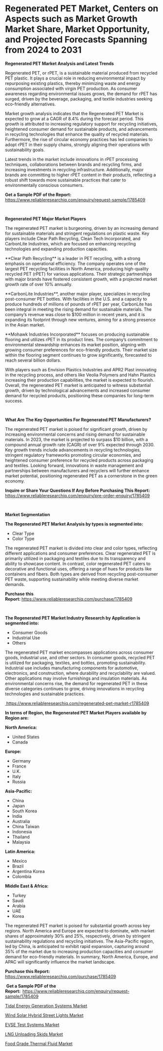 <p><h1>Regenerated PET Market, Centers on Aspects such as Market Growth Market Share, Market Opportunity, and Projected Forecasts Spanning from 2024 to 2031</h1></p><p><strong>Regenerated PET Market Analysis and Latest Trends</strong></p>
<p><p>Regenerated PET, or rPET, is a sustainable material produced from recycled PET plastic. It plays a crucial role in reducing environmental impact by repurposing existing plastics, thereby minimizing waste and energy consumption associated with virgin PET production. As consumer awareness regarding environmental issues grows, the demand for rPET has surged, driven by the beverage, packaging, and textile industries seeking eco-friendly alternatives.</p><p>Market growth analysis indicates that the Regenerated PET Market is expected to grow at a CAGR of 8.4% during the forecast period. This growth is attributed to increasing regulatory support for recycling initiatives, heightened consumer demand for sustainable products, and advancements in recycling technologies that enhance the quality of recycled materials. Furthermore, the rise of circular economy practices has led companies to adopt rPET in their supply chains, strongly aligning their operations with sustainability goals.</p><p>Latest trends in the market include innovations in rPET processing techniques, collaborations between brands and recycling firms, and increasing investments in recycling infrastructure. Additionally, major brands are committing to higher rPET content in their products, reflecting a robust shift towards more sustainable practices that cater to environmentally conscious consumers.</p></p>
<p><strong>Get a Sample PDF of the Report:&nbsp;</strong> <a href="https://www.reliableresearchiq.com/enquiry/request-sample/1785409?utm_campaign=103&utm_medium=2&utm_source=Github&utm_content=ia&utm_term=13102024&utm_id=regenerated-pet">https://www.reliableresearchiq.com/enquiry/request-sample/1785409</a></p>
<p>&nbsp;</p>
<p><strong>Regenerated PET Major Market Players</strong></p>
<p><p>The regenerated PET market is burgeoning, driven by an increasing demand for sustainable materials and stringent regulations on plastic waste. Key players include Clear Path Recycling, Clean Tech Incorporated, and CarbonLite Industries, which are focused on enhancing recycling technologies and expanding production capacities.</p><p>**Clear Path Recycling** is a leader in PET recycling, with a strong emphasis on operational efficiency. The company operates one of the largest PET recycling facilities in North America, producing high-quality recycled PET (rPET) for various applications. Their strategic partnerships with major brands have fostered consistent growth, with a projected market growth rate of over 10% annually.</p><p>**CarbonLite Industries**, another major player, specializes in recycling post-consumer PET bottles. With facilities in the U.S. and a capacity to produce hundreds of millions of pounds of rPET per year, CarbonLite has been integral in meeting the rising demand for sustainable materials. The company’s revenue was close to $100 million in recent years, and it is expanding its footprint through new ventures, aiming for a strong presence in the Asian market.</p><p>**Mohawk Industries Incorporated** focuses on producing sustainable flooring and utilizes rPET in its product lines. The company’s commitment to environmental stewardship enhances its market position, aligning with growing consumer preferences for eco-friendly products. Their market size within the flooring segment continues to grow significantly, forecasted to reach several billion dollars.</p><p>With players such as Envision Plastics Industries and APR2 Plast innovating in the recycling process, and others like Veolia Polymers and Hahn Plastics increasing their production capabilities, the market is expected to flourish. Overall, the regenerated PET market is anticipated to witness substantial growth, driven by technological advancements and increased consumer demand for recycled products, positioning these companies for long-term success.</p></p>
<p>&nbsp;</p>
<p><strong>What Are The Key Opportunities For Regenerated PET Manufacturers?</strong></p>
<p><p>The regenerated PET market is poised for significant growth, driven by increasing environmental concerns and rising demand for sustainable materials. In 2023, the market is projected to surpass $10 billion, with a compound annual growth rate (CAGR) of over 9% expected through 2030. Key growth trends include advancements in recycling technologies, stringent regulatory frameworks promoting circular economies, and heightened consumer preference for recycled products across packaging and textiles. Looking forward, innovations in waste management and partnerships between manufacturers and recyclers will further enhance market potential, positioning regenerated PET as a cornerstone in the green economy.</p></p>
<p><strong>Inquire or Share Your Questions If Any Before Purchasing This Report:</strong> <a href="https://www.reliableresearchiq.com/enquiry/pre-order-enquiry/1785409?utm_campaign=103&utm_medium=2&utm_source=Github&utm_content=ia&utm_term=13102024&utm_id=regenerated-pet">https://www.reliableresearchiq.com/enquiry/pre-order-enquiry/1785409</a></p>
<p>&nbsp;</p>
<p><strong>Market Segmentation</strong></p>
<p><strong>The Regenerated PET Market Analysis by types is segmented into:</strong></p>
<p><ul><li>Clear Type</li><li>Color Type</li></ul></p>
<p><p>The regenerated PET market is divided into clear and color types, reflecting different applications and consumer preferences. Clear regenerated PET is primarily utilized in packaging and textiles due to its transparency and ability to showcase content. In contrast, color regenerated PET caters to decorative and functional uses, offering a range of hues for products like containers and fibers. Both types are derived from recycling post-consumer PET waste, supporting sustainability while meeting diverse market demands.</p></p>
<p><strong>Purchase this Report:&nbsp;</strong><a href="https://www.reliableresearchiq.com/purchase/1785409?utm_campaign=103&utm_medium=2&utm_source=Github&utm_content=ia&utm_term=13102024&utm_id=regenerated-pet">https://www.reliableresearchiq.com/purchase/1785409</a></p>
<p>&nbsp;</p>
<p><strong>The Regenerated PET Market Industry Research by Application is segmented into:</strong></p>
<p><ul><li>Consumer Goods</li><li>Industrial Use</li><li>Others</li></ul></p>
<p><p>The regenerated PET market encompasses applications across consumer goods, industrial use, and other sectors. In consumer goods, recycled PET is utilized for packaging, textiles, and bottles, promoting sustainability. Industrial use includes manufacturing components for automotive, electronics, and construction, where durability and recyclability are valued. Other applications may involve furnishings and insulation materials. As environmental concerns rise, the demand for regenerated PET in these diverse categories continues to grow, driving innovations in recycling technologies and sustainable practices.</p></p>
<p><a href="https://www.reliableresearchiq.com/regenerated-pet-market-r1785409?utm_campaign=103&utm_medium=2&utm_source=Github&utm_content=ia&utm_term=13102024&utm_id=regenerated-pet">&nbsp;https://www.reliableresearchiq.com/regenerated-pet-market-r1785409</a></p>
<p><strong>In terms of Region, the Regenerated PET Market Players available by Region are:</strong></p>
<p>
    <p> <strong> North America: </strong>
        <ul>
            <li>United States</li>
            <li>Canada</li>
        </ul>
        </p> 
    <p> <strong> Europe: </strong>
        <ul>
            <li>Germany</li>
            <li>France</li>
            <li>U.K.</li>
            <li>Italy</li>
            <li>Russia</li>
        </ul>
        </p> 
    <p> <strong> Asia-Pacific: </strong>
        <ul>
            <li>China</li>
            <li>Japan</li>
            <li>South Korea</li>
            <li>India</li>
            <li>Australia</li>
            <li>China Taiwan</li>
            <li>Indonesia</li>
            <li>Thailand</li>
            <li>Malaysia</li>
        </ul>
        </p> 
    <p> <strong> Latin America: </strong>
        <ul>
            <li>Mexico</li>
            <li>Brazil</li>
            <li>Argentina Korea</li>
            <li>Colombia</li>
        </ul>
        </p> 
    <p> <strong> Middle East & Africa: </strong>
        <ul>
            <li>Turkey</li>
            <li>Saudi</li>
            <li>Arabia</li>
            <li>UAE</li>
            <li>Korea</li>
        </ul>
    </p>
    </p>
<p><p>The regenerated PET market is poised for substantial growth across key regions. North America and Europe are expected to dominate, with market shares of approximately 30% and 25%, respectively, driven by stringent sustainability regulations and recycling initiatives. The Asia-Pacific region, led by China, is anticipated to exhibit rapid expansion, capturing around 35% of the market due to increasing production capacities and consumer demand for eco-friendly materials. In summary, North America, Europe, and APAC will significantly influence the market landscape.</p></p>
<p><strong>Purchase this Report: </strong><a href="https://www.reliableresearchiq.com/purchase/1785409?utm_campaign=103&utm_medium=2&utm_source=Github&utm_content=ia&utm_term=13102024&utm_id=regenerated-pet">https://www.reliableresearchiq.com/purchase/1785409</a></p>
<p>&nbsp;<strong>Get a Sample PDF of the Report:&nbsp;&nbsp;</strong><a href="https://www.reliableresearchiq.com/enquiry/request-sample/1785409?utm_campaign=103&utm_medium=2&utm_source=Github&utm_content=ia&utm_term=13102024&utm_id=regenerated-pet">https://www.reliableresearchiq.com/enquiry/request-sample/1785409</a></p>
<p><strong></strong></p>
<p><p><a href="https://www.linkedin.com/pulse/tidal-energy-generation-systems-market-size-type-coastal-vfxbf?utm_campaign=103&utm_medium=2&utm_source=Github&utm_content=ia&utm_term=13102024&utm_id=regenerated-pet">Tidal Energy Generation Systems Market</a></p><p><a href="https://www.linkedin.com/pulse/wind-solar-hybrid-street-lights-market-outlook-complete-kvrpf?utm_campaign=103&utm_medium=2&utm_source=Github&utm_content=ia&utm_term=13102024&utm_id=regenerated-pet">Wind Solar Hybrid Street Lights Market</a></p><p><a href="https://github.com/hentonwytandusyl0/Market-Research-Report-List-1/blob/main/evse-test-systems-market.md?utm_campaign=103&utm_medium=2&utm_source=Github&utm_content=ia&utm_term=13102024&utm_id=regenerated-pet">EVSE Test Systems Market</a></p><p><a href="https://www.linkedin.com/pulse/unlocking-growth-potential-strategic-analysis-lng-unloading-kibnc?utm_campaign=103&utm_medium=2&utm_source=Github&utm_content=ia&utm_term=13102024&utm_id=regenerated-pet">LNG Unloading Skids Market</a></p><p><a href="https://github.com/fratgqppizur/Market-Research-Report-List-1/blob/main/food-grade-thermal-fluid-market.md?utm_campaign=103&utm_medium=2&utm_source=Github&utm_content=ia&utm_term=13102024&utm_id=regenerated-pet">Food Grade Thermal Fluid Market</a></p></p>